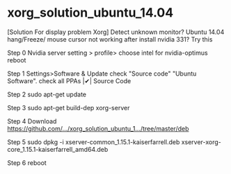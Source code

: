 xorg_solution_ubuntu_14.04
==========================

[Solution For display problem Xorg]
Detect unknown monitor?
Ubuntu 14.04 hang/Freeze/ mouse cursor not working after install nvidia 331?
Try this


Step 0
Nvidia server setting > profile> choose intel for nvidia-optimus
reboot


Step 1
Settings>Software & Update check "Source code" "Ubuntu Software".
check all PPAs |✔| Source Code


Step 2
sudo apt-get update


Step 3
sudo apt-get build-dep xorg-server



Step 4
Download
https://github.com/…/xorg_solution_ubuntu_1…/tree/master/deb


Step 5
sudo dpkg -i xserver-common_1.15.1-kaiserfarrell.deb 
xserver-xorg-core_1.15.1-kaiserfarrell_amd64.deb


Step 6
reboot
